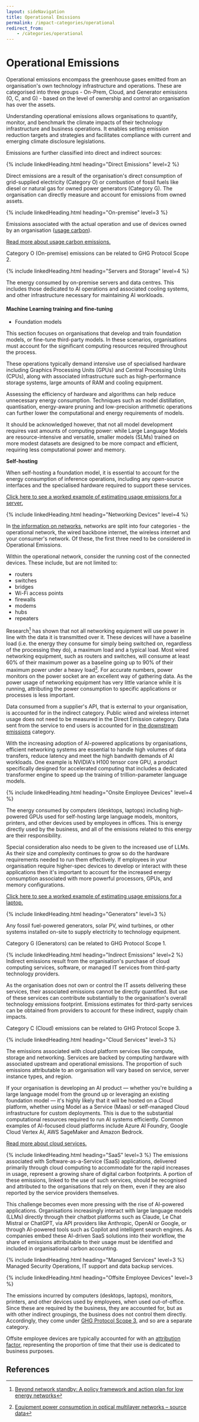 ```yaml
---
layout: sideNavigation
title: Operational Emissions
permalink: /impact-categories/operational
redirect_from:
    - /categories/operational  
---
```


# Operational Emissions
Operational emissions encompass the greenhouse gases emitted from an organisation's own technology infrastructure and operations. These are categorised into three groups - On-Prem, Cloud, and Generator emissions (O, C, and G) - based on the level of ownership and control an organisation has over the assets.

Understanding operational emissions allows organisations to quantify, monitor, and benchmark the climate impacts of their technology infrastructure and business operations. It enables setting emission reduction targets and strategies and facilitates compliance with current and emerging climate disclosure legislations. 

Emissions are further classified into direct and indirect sources:

{% include linkedHeading.html heading="Direct Emissions" level=2 %}

Direct emissions are a result of the organisation's direct consumption of grid-supplied electricity (Category O) or combustion of fossil fuels like diesel or natural gas for owned power generators (Category G). The organisation can directly measure and account for emissions from owned assets.

{% include linkedHeading.html heading="On-premise" level=3 %}

Emissions associated with the actual operation and use of devices owned by an organisation ([usage carbon](/resources/glossary#usage-carbon)).

[Read more about usage carbon emissions.](/technology-categories/lifecycle/usage)

Category O (On-premise) emissions can be related to GHG Protocol Scope 2.

{% include linkedHeading.html heading="Servers and Storage" level=4 %}

The energy consumed by on-premise servers and data centres. This includes those dedicated to AI operations and associated cooling systems, and other infrastructure necessary for maintaining AI workloads.

#### Machine Learning training and fine-tuning 

- Foundation models

This section focuses on organisations that develop and train foundation models, or fine-tune third-party models. In these scenarios, organisations must account for the significant computing resources required throughout the process. 

These operations typically demand intensive use of specialised hardware including Graphics Processing Units (GPUs) and Central Processing Units (CPUs), along with associated infrastructure such as high-performance storage systems, large amounts of RAM and cooling equipment. 

Assessing the efficiency of hardware and algorithms can help reduce unnecessary energy consumption. Techniques such as model distillation, quantisation, energy-aware pruning and low-precision arithmetic operations can further lower the computational and energy requirements of models.

It should be acknowledged however, that not all model development requires vast amounts of computing power: while Large Language Models are resource-intensive and versatile, smaller models (SLMs) trained on more modest datasets are designed to be more compact and efficient, requiring less computational power and memory.

**Self-hosting**

When self-hosting a foundation model, it is essential to account for the energy consumption of inference operations, including any open-source interfaces and the specialised hardware required to support these services. 

[Click here to see a worked example of estimating usage emissions for a server.](/technology-categories/lifecycle/example/server#usage-carbon-emissions)

{% include linkedHeading.html heading="Networking Devices" level=4 %}

In [the information on networks](/technology-categories/networks), networks are split into four categories - the operational network, the wired backbone internet, the wireless internet and your consumer's network. Of these, the first three need to be considered in Operational Emissions.

Within the operational network, consider the running cost of the connected devices. These include, but are not limited to:
- routers
- switches
- bridges
- Wi-Fi access points
- firewalls
- modems
- hubs
- repeaters

Research[^1] has shown that not all networking equipment will use power in line with the data it is transmitted over it. These devices will have a baseline load (i.e. the energy they consume for simply being switched on, regardless of the processing they do), a maximum load and a typical load. Most wired networking equipment, such as routers and switches, will consume at least 60% of their maximum power as a baseline going up to 90% of their maximum power under a heavy load[^2]. For accurate numbers, power monitors on the power socket are an excellent way of gathering data. As the power usage of networking equipment has very little variance while it is running, attributing the power consumption to specific applications or processes is less important.

Data consumed from a supplier's API, that is external to your organisation, is accounted for in the indirect category. Public wired and wireless internet usage does not need to be measured in the Direct Emission category. Data sent from the service to end users is accounted for in [the downstream emissions](/impact-categories/downstream) category. 

With the increasing adoption of AI-powered applications by organisations, efficient networking systems are essential to handle high volumes of data transfers, reduce latency and meet the high bandwith demands of AI workloads. One example is NVIDIA's H100 tensor core GPU, a product specifically designed for accelerated computing that includes a dedicated transformer engine to speed up the training of trillion-parameter language models.

{% include linkedHeading.html heading="Onsite Employee Devices" level=4 %}

The energy consumed by computers (desktops, laptops) including high-powered GPUs used for self-hosting large language models, monitors, printers, and other devices used by employees in offices. This is energy directly used by the business, and all of the emissions related to this energy are their responsibility.

Special consideration also needs to be given to the increased use of LLMs. As their size and complexity continues to grow so do the hardware requirements needed to run them effectively. If employees in your organisation require higher-spec devices to develop or interact with these applications then it's important to account for the increased energy consumption associated with more powerful processors, GPUs, and memory configurations.

[Click here to see a worked example of estimating usage emissions for a laptop.](/technology-categories/lifecycle/example/employee#usage-carbon-emissions)

{% include linkedHeading.html heading="Generators" level=3 %}

Any fossil fuel-powered generators, solar PV, wind turbines, or other systems installed on-site to supply electricity to technology equipment.

Category G (Generators) can be related to GHG Protocol Scope 1.

{% include linkedHeading.html heading="Indirect Emissions" level=2 %}
Indirect emissions result from the organisation's purchase of cloud computing services, software, or managed IT services from third-party technology providers.

As the organisation does not own or control the IT assets delivering these services, their associated emissions cannot be directly quantified. But use of these services can contribute substantially to the organisation's overall technology emissions footprint. Emissions estimates for third-party services can be obtained from providers to account for these indirect, supply chain impacts.

Category C (Cloud) emissions can be related to GHG Protocol Scope 3.

{% include linkedHeading.html heading="Cloud Services" level=3 %}

The emissions associated with cloud platform services like compute, storage and networking. Services are backed by computing hardware with associated upstream and operational emissions. The proportion of such emissions attributable to an organisation will vary based on service, server instance types, and region. 

If your organisation is developing an AI product — whether you're building a large language model from the ground up or leveraging an existing foundation model — it's highly likely that it will be hosted on a Cloud platform, whether using Model as a Service (Maas) or self-managed Cloud infrastructure for custom deployments. This is due to the substantial computational resources required to run AI systems efficiently. Common examples of AI-focused cloud platforms include Azure AI Foundry, Google Cloud Vertex AI, AWS SageMaker and Amazon Bedrock.

[Read more about cloud services.](/technology-categories/cloud)

{% include linkedHeading.html heading="SaaS" level=3 %}
The emissions associated with Software-as-a-Service (SaaS) applications, delivered primarily through cloud computing to accommodate for the rapid increases in usage, represent a growing share of digital carbon footprints. A portion of these emissions, linked to the use of such services, should be recognised and attributed to the organisations that rely on them, even if they are also reported by the service providers themselves.

This challenge becomes even more pressing with the rise of AI-powered applications. Organisations increasingly interact with large language models (LLMs) directly through their chatbot platforms such as Claude, Le Chat Mistral or ChatGPT, via API providers like Anthropic, OpenAI or Google, or through AI-powered tools such as Copilot and intelligent search engines. As companies embed these AI-driven SaaS solutions into their workflow, the share of emissions attributable to their usage must be identified and included in organisational carbon accounting.

{% include linkedHeading.html heading="Managed Services" level=3 %}
Managed Security Operations, IT support and data backup services.

{% include linkedHeading.html heading="Offsite Employee Devices" level=3 %}

The emissions incurred by computers (desktops, laptops), monitors, printers, and other devices used by employees, when used out-of-office. Since these are required by the business, they are accounted for, but as with other indirect groupings, the business does not control them directly. Accordingly, they come under [GHG Protocol Scope 3](/resources/glossary#greenhouse-gas-ghg-protocols), and so are a separate category.

Offsite employee devices are typically accounted for with an [attribution factor](/resources/glossary#attribution-factor), representing the proportion of time that their use is dedicated to business purposes.

## References

[^1]: [Beyond network standby: A policy framework and action plan for low energy networks](https://nachhaltigwirtschaften.at/resources/iea_pdf/reports/iea_4e_network_standby_final_report.pdf) 
[^2]: [Equipment power consumption in optical multilayer networks – source data](https://www.researchgate.net/publication/272819245_Equipment_power_consumption_in_optical_multilayer_networks_-_source_data)